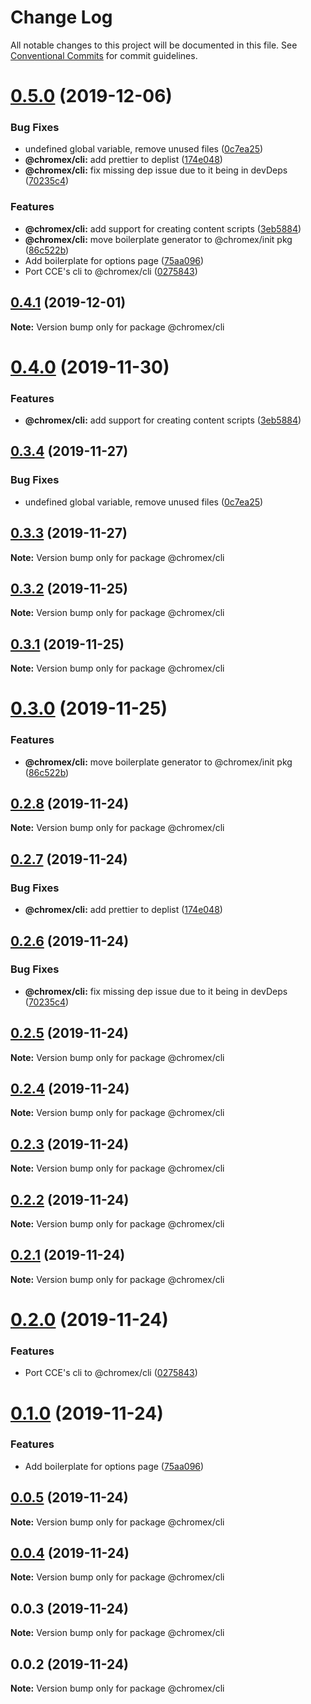 # Change Log

All notable changes to this project will be documented in this file.
See [Conventional Commits](https://conventionalcommits.org) for commit guidelines.

# [0.5.0](https://github.com/bluepropane/chromex/compare/@chromex/cli@0.0.6...@chromex/cli@0.5.0) (2019-12-06)


### Bug Fixes

* undefined global variable, remove unused files ([0c7ea25](https://github.com/bluepropane/chromex/commit/0c7ea25))
* **@chromex/cli:** add prettier to deplist ([174e048](https://github.com/bluepropane/chromex/commit/174e048))
* **@chromex/cli:** fix missing dep issue due to it being in devDeps ([70235c4](https://github.com/bluepropane/chromex/commit/70235c4))


### Features

* **@chromex/cli:** add support for creating content scripts ([3eb5884](https://github.com/bluepropane/chromex/commit/3eb5884))
* **@chromex/cli:** move boilerplate generator to @chromex/init pkg ([86c522b](https://github.com/bluepropane/chromex/commit/86c522b))
* Add boilerplate for options page ([75aa096](https://github.com/bluepropane/chromex/commit/75aa096))
* Port CCE's cli to @chromex/cli ([0275843](https://github.com/bluepropane/chromex/commit/0275843))





## [0.4.1](https://github.com/bluepropane/chromex/compare/@chromex/cli@0.4.0...@chromex/cli@0.4.1) (2019-12-01)

**Note:** Version bump only for package @chromex/cli





# [0.4.0](https://github.io/bluepropane/chromex/compare/@chromex/cli@0.3.4...@chromex/cli@0.4.0) (2019-11-30)


### Features

* **@chromex/cli:** add support for creating content scripts ([3eb5884](https://github.io/bluepropane/chromex/commit/3eb5884cd53914fd788e8378937d31a0b5b71bb0))





## [0.3.4](https://github.io/bluepropane/chromex/compare/@chromex/cli@0.3.3...@chromex/cli@0.3.4) (2019-11-27)


### Bug Fixes

* undefined global variable, remove unused files ([0c7ea25](https://github.io/bluepropane/chromex/commit/0c7ea2556516083e20a06e0c83156fb7d018e112))





## [0.3.3](https://github.io/bluepropane/chromex/compare/@chromex/cli@0.3.2...@chromex/cli@0.3.3) (2019-11-27)

**Note:** Version bump only for package @chromex/cli





## [0.3.2](https://github.com/bluepropane/create-chrome-extension/compare/@chromex/cli@0.3.1...@chromex/cli@0.3.2) (2019-11-25)

**Note:** Version bump only for package @chromex/cli





## [0.3.1](https://github.com/bluepropane/create-chrome-extension/compare/@chromex/cli@0.3.0...@chromex/cli@0.3.1) (2019-11-25)

**Note:** Version bump only for package @chromex/cli





# [0.3.0](https://github.com/bluepropane/create-chrome-extension/compare/@chromex/cli@0.2.8...@chromex/cli@0.3.0) (2019-11-25)


### Features

* **@chromex/cli:** move boilerplate generator to @chromex/init pkg ([86c522b](https://github.com/bluepropane/create-chrome-extension/commit/86c522b2f2c2b94d79d8f171eb5f81b6435d7569))





## [0.2.8](https://github.com/bluepropane/create-chrome-extension/compare/@chromex/cli@0.2.7...@chromex/cli@0.2.8) (2019-11-24)

**Note:** Version bump only for package @chromex/cli





## [0.2.7](https://github.com/bluepropane/create-chrome-extension/compare/@chromex/cli@0.2.6...@chromex/cli@0.2.7) (2019-11-24)


### Bug Fixes

* **@chromex/cli:** add prettier to deplist ([174e048](https://github.com/bluepropane/create-chrome-extension/commit/174e048e98ca2740c9075d1bc170a37b87ccb7f4))





## [0.2.6](https://github.com/bluepropane/create-chrome-extension/compare/@chromex/cli@0.2.5...@chromex/cli@0.2.6) (2019-11-24)


### Bug Fixes

* **@chromex/cli:** fix missing dep issue due to it being in devDeps ([70235c4](https://github.com/bluepropane/create-chrome-extension/commit/70235c47f313be5b4ee8c1f911cd8d335fe800b7))





## [0.2.5](https://github.com/bluepropane/create-chrome-extension/compare/@chromex/cli@0.2.4...@chromex/cli@0.2.5) (2019-11-24)

**Note:** Version bump only for package @chromex/cli





## [0.2.4](https://github.com/bluepropane/create-chrome-extension/compare/@chromex/cli@0.2.3...@chromex/cli@0.2.4) (2019-11-24)

**Note:** Version bump only for package @chromex/cli





## [0.2.3](https://github.com/bluepropane/create-chrome-extension/compare/@chromex/cli@0.2.2...@chromex/cli@0.2.3) (2019-11-24)

**Note:** Version bump only for package @chromex/cli





## [0.2.2](https://github.com/bluepropane/create-chrome-extension/compare/@chromex/cli@0.2.1...@chromex/cli@0.2.2) (2019-11-24)

**Note:** Version bump only for package @chromex/cli





## [0.2.1](https://github.com/bluepropane/create-chrome-extension/compare/@chromex/cli@0.2.0...@chromex/cli@0.2.1) (2019-11-24)

**Note:** Version bump only for package @chromex/cli





# [0.2.0](https://github.com/bluepropane/create-chrome-extension/compare/@chromex/cli@0.1.0...@chromex/cli@0.2.0) (2019-11-24)


### Features

* Port CCE's cli to @chromex/cli ([0275843](https://github.com/bluepropane/create-chrome-extension/commit/027584397d26c44e3cf9c0ddeb2c9e8a98ce5112))





# [0.1.0](https://github.com/bluepropane/create-chrome-extension/compare/@chromex/cli@0.0.6...@chromex/cli@0.1.0) (2019-11-24)


### Features

* Add boilerplate for options page ([75aa096](https://github.com/bluepropane/create-chrome-extension/commit/75aa09649bfc945acde7991438f2d46f933bd385))





## [0.0.5](https://github.com/bluepropane/create-chrome-extension/compare/@chromex/cli@0.0.4...@chromex/cli@0.0.5) (2019-11-24)

**Note:** Version bump only for package @chromex/cli





## [0.0.4](https://github.com/bluepropane/create-chrome-extension/compare/@chromex/cli@0.0.3...@chromex/cli@0.0.4) (2019-11-24)

**Note:** Version bump only for package @chromex/cli





## 0.0.3 (2019-11-24)

**Note:** Version bump only for package @chromex/cli





## 0.0.2 (2019-11-24)

**Note:** Version bump only for package @chromex/cli
